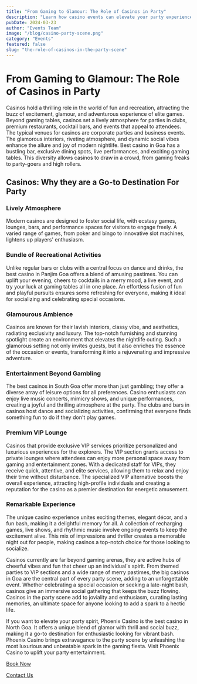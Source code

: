 ```yaml
---
title: "From Gaming to Glamour: The Role of Casinos in Party"
description: "Learn how casino events can elevate your party experience to the next level"
pubDate: 2024-03-23
author: "Events Team"
image: "/blog/casino-party-scene.png"
category: "Events"
featured: false
slug: "the-role-of-casinos-in-the-party-scene"
---
```


# From Gaming to Glamour: The Role of Casinos in Party

Casinos hold a thrilling role in the world of fun and recreation, attracting the buzz of excitement, glamour, and adventurous experience of elite games. Beyond gaming tables, casinos set a lively atmosphere for parties in clubs, premium restaurants, cocktail bars, and events that appeal to attendees. The typical venues for casinos are corporate parties and business events. The glamorous interiors, riveting atmosphere, and dynamic social vibes enhance the allure and joy of modern nightlife. Best casino in Goa has a bustling bar, exclusive dining spots, live performances, and exciting gaming tables. This diversity allows casinos to draw in a crowd, from gaming freaks to party-goers and high rollers.

## Casinos: Why they are a Go-to Destination For Party

### Lively Atmosphere
Modern casinos are designed to foster social life, with ecstasy games, lounges, bars, and performance spaces for visitors to engage freely. A varied range of games, from poker and bingo to innovative slot machines, lightens up players' enthusiasm.

### Bundle of Recreational Activities
Unlike regular bars or clubs with a central focus on dance and drinks, the best casino in Panjim Goa offers a blend of amusing pastimes. You can uplift your evening, cheers to cocktails in a merry mood, a live event, and try your luck at gaming tables all in one place. An effortless fusion of fun and playful pursuits ensures some refreshing for everyone, making it ideal for socializing and celebrating special occasions.

### Glamourous Ambience
Casinos are known for their lavish interiors, classy vibe, and aesthetics, radiating exclusivity and luxury. The top-notch furnishing and stunning spotlight create an environment that elevates the nightlife outing. Such a glamorous setting not only invites guests, but it also enriches the essence of the occasion or events, transforming it into a rejuvenating and impressive adventure.

### Entertainment Beyond Gambling
The best casinos in South Goa offer more than just gambling; they offer a diverse array of leisure options for all preferences. Casino enthusiasts can enjoy live music concerts, mimicry shows, and unique performances, creating a joyful and thrilling atmosphere at the party. The clubs and bars in casinos host dance and socializing activities, confirming that everyone finds something fun to do if they don't play games.

### Premium VIP Lounge
Casinos that provide exclusive VIP services prioritize personalized and luxurious experiences for the explorers. The VIP section grants access to private lounges where attendees can enjoy more personal space away from gaming and entertainment zones. With a dedicated staff for VIPs, they receive quick, attentive, and elite services, allowing them to relax and enjoy their time without disturbance. The specialized VIP alternative boosts the overall experience, attracting high-profile individuals and creating a reputation for the casino as a premier destination for energetic amusement.

### Remarkable Experience
The unique casino experience unites exciting themes, elegant décor, and a fun bash, making it a delightful memory for all. A collection of recharging games, live shows, and rhythmic music involve ongoing events to keep the excitement alive. This mix of impressions and thriller creates a memorable night out for people, making casinos a top-notch choice for those looking to socialize.

Casinos currently are far beyond gaming arenas, they are active hubs of cheerful vibes and fun that cheer up an individual's spirit. From themed parties to VIP sections and a wide range of merry pastimes, the big casinos in Goa are the central part of every party scene, adding to an unforgettable event. Whether celebrating a special occasion or seeking a late-night bash, casinos give an immersive social gathering that keeps the buzz flowing. Casinos in the party scene add to joviality and enthusiasm, curating lasting memories, an ultimate space for anyone looking to add a spark to a hectic life.

If you want to elevate your party spirit, Phoenix Casino is the best casino in North Goa. It offers a unique blend of glamor with thrill and social buzz, making it a go-to destination for enthusiastic looking for vibrant bash. Phoenix Casino brings extravagance to the party scene by unleashing the most luxurious and unbeatable spark in the gaming fiesta. Visit Phoenix Casino to uplift your party entertainment.

[Book Now](https://www.phoenixcasino.in/)

[Contact Us](/contact) 